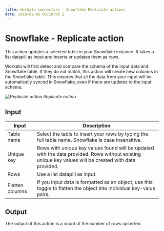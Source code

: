 ```yaml
---
title: Workato connectors - Snowflake Replicate actions
date: 2018-02-02 06:10:00 Z
---
```


# Snowflake - Replicate action

This action updates a selected table in your Snowflake instance. It takes a list datapill as input and inserts or updates them as rows.

Workato will first detect and compare the schema of the input data and Snowflake table. If they do not match, this action will create new columns in the Snowflake table. This ensures that all the data from your input will be automatically synced in Snowflake, even if there are updates to the input schema.


![Replicate action](~@img/snowflake/replicate-action.png)
*Replicate action*

## Input

| Input      | Description |
| ---------- | --- |
| Table name | Select the table to insert your rows by typing the full table name. Snowflake is case insensitive. |
| Unique key | Rows with unique key values found will be updated with the data provided. Rows without existing unique key values will be created with data provided. |
| Rows       | Use a list datapill as input. |
| Flatten columns | If you input data is formatted as an object, use this toggle to flatten the object into individual key-value pairs. |

## Output

The output of this action is a count of the number of rows upserted.
